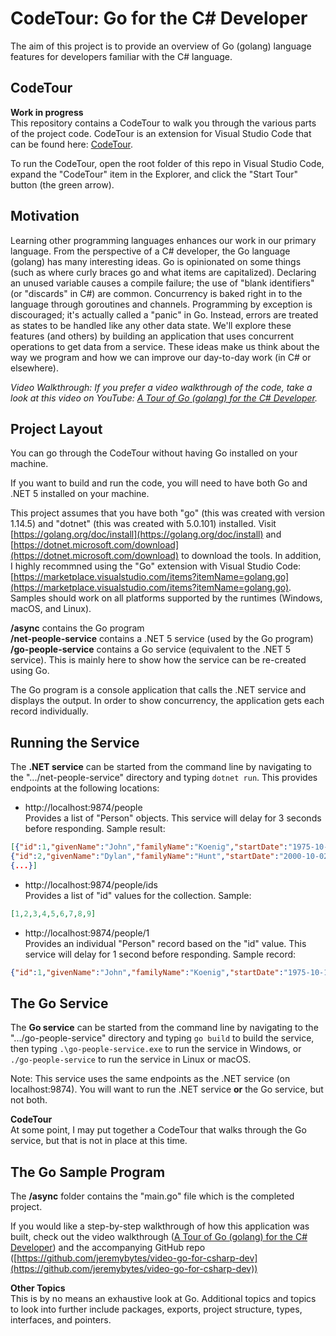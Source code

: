 CodeTour: Go for the C# Developer
=======================
The aim of this project is to provide an overview of Go (golang) language features for developers familiar with the C# language.

CodeTour  
----------
**Work in progress**  
This repository contains a CodeTour to walk you through the various parts of the project code. CodeTour is an extension for Visual Studio Code that can be found here: [CodeTour](https://marketplace.visualstudio.com/items?itemName=vsls-contrib.codetour).  

To run the CodeTour, open the root folder of this repo in Visual Studio Code, expand the "CodeTour" item in the Explorer, and click the "Start Tour" button (the green arrow).

Motivation
----------
Learning other programming languages enhances our work in our primary language. From the perspective of a C# developer, the Go language (golang) has many interesting ideas. Go is opinionated on some things (such as where curly braces go and what items are capitalized). Declaring an unused variable causes a compile failure; the use of "blank identifiers" (or "discards" in C#) are common. Concurrency is baked right in to the language through goroutines and channels. Programming by exception is discouraged; it's actually called a "panic" in Go. Instead, errors are treated as states to be handled like any other data state. We'll explore these features (and others) by building an application that uses concurrent operations to get data from a service. These ideas make us think about the way we program and how we can improve our day-to-day work (in C# or elsewhere).  

*Video Walkthrough: If you prefer a video walkthrough of the code, take a look at this video on YouTube: [A Tour of Go (golang) for the C# Developer](https://www.youtube.com/watch?v=NW-8WpnGQtE).*

Project Layout
--------------
You can go through the CodeTour without having Go installed on your machine.  

If you want to build and run the code, you will need to have both Go and .NET 5 installed on your machine.

This project assumes that you have both "go" (this was created with version 1.14.5) and "dotnet" (this was created with 5.0.101) installed. Visit [https://golang.org/doc/install](https://golang.org/doc/install) and [https://dotnet.microsoft.com/download](https://dotnet.microsoft.com/download) to download the tools. In addition, I highly recommned using the "Go" extension with Visual Studio Code: [https://marketplace.visualstudio.com/items?itemName=golang.go](https://marketplace.visualstudio.com/items?itemName=golang.go). Samples should work on all platforms supported by the runtimes (Windows, macOS, and Linux).

**/async** contains the Go program  
**/net-people-service** contains a .NET 5 service (used by the Go program)  
**/go-people-service** contains a Go service (equivalent to the .NET 5 service). This is mainly here to show how the service can be re-created using Go.

The Go program is a console application that calls the .NET service and displays the output. In order to show concurrency, the application gets each record individually.

Running the Service
-------------------  
The **.NET service** can be started from the command line by navigating to the ".../net-people-service" directory and typing `dotnet run`. This provides endpoints at the following locations:

* http://localhost:9874/people  
Provides a list of "Person" objects. This service will delay for 3 seconds before responding. Sample result:

```json
[{"id":1,"givenName":"John","familyName":"Koenig","startDate":"1975-10-17T00:00:00-07:00","rating":6,"formatString":null},  
{"id":2,"givenName":"Dylan","familyName":"Hunt","startDate":"2000-10-02T00:00:00-07:00","rating":8,"formatString":null}, 
{...}]
```

* http://localhost:9874/people/ids  
Provides a list of "id" values for the collection. Sample:  

```json
[1,2,3,4,5,6,7,8,9]
```

* http://localhost:9874/people/1  
Provides an individual "Person" record based on the "id" value. This service will delay for 1 second before responding. Sample record:

```json
{"id":1,"givenName":"John","familyName":"Koenig","startDate":"1975-10-17T00:00:00-07:00","rating":6,"formatString":null}
```

The Go Service
---------------------
The **Go service** can be started from the command line by navigating to the ".../go-people-service" directory and typing `go build` to build the service, then typing `.\go-people-service.exe` to run the service in Windows, or `./go-people-service` to run the service in Linux or macOS.  

Note: This service uses the same endpoints as the .NET service (on localhost:9874). You will want to run the .NET service **or** the Go service, but not both.

**CodeTour**  
At some point, I may put together a CodeTour that walks through the Go service, but that is not in place at this time.

The Go Sample Program
---------------------
The **/async** folder contains the "main.go" file which is the completed project.  

If you would like a step-by-step walkthrough of how this application was built, check out the video walkthrough ([A Tour of Go (golang) for the C# Developer](https://youtu.be/NW-8WpnGQtE)) and the accompanying GitHub repo ([https://github.com/jeremybytes/video-go-for-csharp-dev](https://github.com/jeremybytes/video-go-for-csharp-dev))

**Other Topics**  
This is by no means an exhaustive look at Go. Additional topics and topics to look into further include packages, exports, project structure, types, interfaces, and pointers.